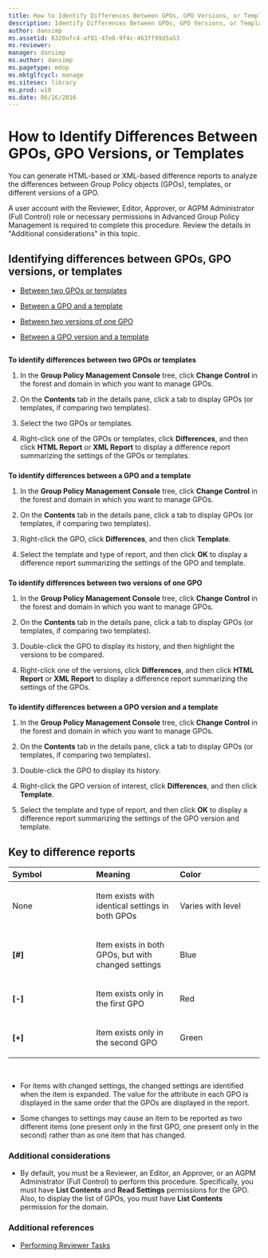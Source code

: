 ```yaml
---
title: How to Identify Differences Between GPOs, GPO Versions, or Templates
description: Identify Differences Between GPOs, GPO Versions, or Templates
author: dansimp
ms.assetid: 6320afc4-af81-47e8-9f4c-463ff99d5a53
ms.reviewer: 
manager: dansimp
ms.author: dansimp
ms.pagetype: mdop
ms.mktglfcycl: manage
ms.sitesec: library
ms.prod: w10
ms.date: 06/16/2016
---
```



# How to Identify Differences Between GPOs, GPO Versions, or Templates


You can generate HTML-based or XML-based difference reports to analyze the differences between Group Policy objects (GPOs), templates, or different versions of a GPO.

A user account with the Reviewer, Editor, Approver, or AGPM Administrator (Full Control) role or necessary permissions in Advanced Group Policy Management is required to complete this procedure. Review the details in "Additional considerations" in this topic.

## Identifying differences between GPOs, GPO versions, or templates


-   [Between two GPOs or templates](#bkmk-two-gpos)

-   [Between a GPO and a template](#bkmk-gpo-and-template)

-   [Between two versions of one GPO](#bkmk-two-versions)

-   [Between a GPO version and a template](#bkmk-gpo-version-and-template)

## <a href="" id="bkmk-two-gpos"></a>


**To identify differences between two GPOs or templates**

1.  In the **Group Policy Management Console** tree, click **Change Control** in the forest and domain in which you want to manage GPOs.

2.  On the **Contents** tab in the details pane, click a tab to display GPOs (or templates, if comparing two templates).

3.  Select the two GPOs or templates.

4.  Right-click one of the GPOs or templates, click **Differences**, and then click **HTML Report** or **XML Report** to display a difference report summarizing the settings of the GPOs or templates.

### <a href="" id="bkmk-gpo-and-template"></a>

**To identify differences between a GPO and a template**

1.  In the **Group Policy Management Console** tree, click **Change Control** in the forest and domain in which you want to manage GPOs.

2.  On the **Contents** tab in the details pane, click a tab to display GPOs (or templates, if comparing two templates).

3.  Right-click the GPO, click **Differences**, and then click **Template**.

4.  Select the template and type of report, and then click **OK** to display a difference report summarizing the settings of the GPO and template.

### <a href="" id="bkmk-two-versions"></a>

**To identify differences between two versions of one GPO**

1.  In the **Group Policy Management Console** tree, click **Change Control** in the forest and domain in which you want to manage GPOs.

2.  On the **Contents** tab in the details pane, click a tab to display GPOs (or templates, if comparing two templates).

3.  Double-click the GPO to display its history, and then highlight the versions to be compared.

4.  Right-click one of the versions, click **Differences**, and then click **HTML Report** or **XML Report** to display a difference report summarizing the settings of the GPOs.

### <a href="" id="bkmk-gpo-version-and-template"></a>

**To identify differences between a GPO version and a template**

1.  In the **Group Policy Management Console** tree, click **Change Control** in the forest and domain in which you want to manage GPOs.

2.  On the **Contents** tab in the details pane, click a tab to display GPOs (or templates, if comparing two templates).

3.  Double-click the GPO to display its history.

4.  Right-click the GPO version of interest, click **Differences**, and then click **Template**.

5.  Select the template and type of report, and then click **OK** to display a difference report summarizing the settings of the GPO version and template.

## Key to difference reports


<table>
<colgroup>
<col width="33%" />
<col width="33%" />
<col width="33%" />
</colgroup>
<thead>
<tr class="header">
<th align="left">Symbol</th>
<th align="left">Meaning</th>
<th align="left">Color</th>
</tr>
</thead>
<tbody>
<tr class="odd">
<td align="left"><p>None</p></td>
<td align="left"><p>Item exists with identical settings in both GPOs</p></td>
<td align="left"><p>Varies with level</p></td>
</tr>
<tr class="even">
<td align="left"><p><strong>[#]</strong></p></td>
<td align="left"><p>Item exists in both GPOs, but with changed settings</p></td>
<td align="left"><p>Blue</p></td>
</tr>
<tr class="odd">
<td align="left"><p><strong>[-]</strong></p></td>
<td align="left"><p>Item exists only in the first GPO</p></td>
<td align="left"><p>Red</p></td>
</tr>
<tr class="even">
<td align="left"><p><strong>[+]</strong></p></td>
<td align="left"><p>Item exists only in the second GPO</p></td>
<td align="left"><p>Green</p></td>
</tr>
</tbody>
</table>

 

-   For items with changed settings, the changed settings are identified when the item is expanded. The value for the attribute in each GPO is displayed in the same order that the GPOs are displayed in the report.

-   Some changes to settings may cause an item to be reported as two different items (one present only in the first GPO, one present only in the second) rather than as one item that has changed.

### Additional considerations

-   By default, you must be a Reviewer, an Editor, an Approver, or an AGPM Administrator (Full Control) to perform this procedure. Specifically, you must have **List Contents** and **Read Settings** permissions for the GPO. Also, to display the list of GPOs, you must have **List Contents** permission for the domain.

### Additional references

-   [Performing Reviewer Tasks](performing-reviewer-tasks.md)

 

 






